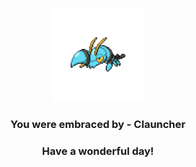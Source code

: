 <p align="center">
    <img src="https://raw.githubusercontent.com/PokeAPI/sprites/master/sprites/pokemon/692.png" width="150" height="150">
</p>
<h3 align="center">You were embraced by - <b>Clauncher</b></h3>
<h3 align="center">Have a wonderful day!</h3>
